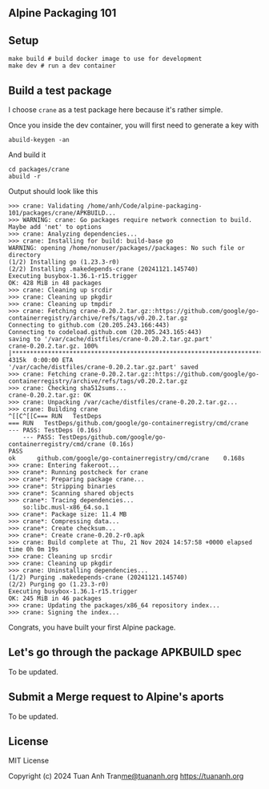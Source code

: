 Alpine Packaging 101
--------------------

## Setup

```shell
make build # build docker image to use for development
make dev # run a dev container
```

## Build a test package

I choose `crane` as a test package here because it's rather simple.

Once you inside the dev container, you will first need to generate a key with

```shell
abuild-keygen -an
```

And build it

```shell
cd packages/crane
abuild -r
```

Output should look like this

```
>>> crane: Validating /home/anh/Code/alpine-packaging-101/packages/crane/APKBUILD...
>>> WARNING: crane: Go packages require network connection to build. Maybe add 'net' to options
>>> crane: Analyzing dependencies...
>>> crane: Installing for build: build-base go
WARNING: opening /home/nonuser/packages//packages: No such file or directory
(1/2) Installing go (1.23.3-r0)
(2/2) Installing .makedepends-crane (20241121.145740)
Executing busybox-1.36.1-r15.trigger
OK: 428 MiB in 48 packages
>>> crane: Cleaning up srcdir
>>> crane: Cleaning up pkgdir
>>> crane: Cleaning up tmpdir
>>> crane: Fetching crane-0.20.2.tar.gz::https://github.com/google/go-containerregistry/archive/refs/tags/v0.20.2.tar.gz
Connecting to github.com (20.205.243.166:443)
Connecting to codeload.github.com (20.205.243.165:443)
saving to '/var/cache/distfiles/crane-0.20.2.tar.gz.part'
crane-0.20.2.tar.gz. 100% |************************************************************************************************************************| 4315k  0:00:00 ETA
'/var/cache/distfiles/crane-0.20.2.tar.gz.part' saved
>>> crane: Fetching crane-0.20.2.tar.gz::https://github.com/google/go-containerregistry/archive/refs/tags/v0.20.2.tar.gz
>>> crane: Checking sha512sums...
crane-0.20.2.tar.gz: OK
>>> crane: Unpacking /var/cache/distfiles/crane-0.20.2.tar.gz...
>>> crane: Building crane
^[[C^[[C=== RUN   TestDeps
=== RUN   TestDeps/github.com/google/go-containerregistry/cmd/crane
--- PASS: TestDeps (0.16s)
    --- PASS: TestDeps/github.com/google/go-containerregistry/cmd/crane (0.16s)
PASS
ok  	github.com/google/go-containerregistry/cmd/crane	0.168s
>>> crane: Entering fakeroot...
>>> crane*: Running postcheck for crane
>>> crane*: Preparing package crane...
>>> crane*: Stripping binaries
>>> crane*: Scanning shared objects
>>> crane*: Tracing dependencies...
	so:libc.musl-x86_64.so.1
>>> crane*: Package size: 11.4 MB
>>> crane*: Compressing data...
>>> crane*: Create checksum...
>>> crane*: Create crane-0.20.2-r0.apk
>>> crane: Build complete at Thu, 21 Nov 2024 14:57:58 +0000 elapsed time 0h 0m 19s
>>> crane: Cleaning up srcdir
>>> crane: Cleaning up pkgdir
>>> crane: Uninstalling dependencies...
(1/2) Purging .makedepends-crane (20241121.145740)
(2/2) Purging go (1.23.3-r0)
Executing busybox-1.36.1-r15.trigger
OK: 245 MiB in 46 packages
>>> crane: Updating the packages/x86_64 repository index...
>>> crane: Signing the index...
```

Congrats, you have built your first Alpine package.

## Let's go through the package APKBUILD spec

To be updated.

## Submit a Merge request to Alpine's aports

To be updated.

## License

MIT License

Copyright (c) 2024 Tuan Anh Tran<me@tuananh.org> https://tuananh.org


